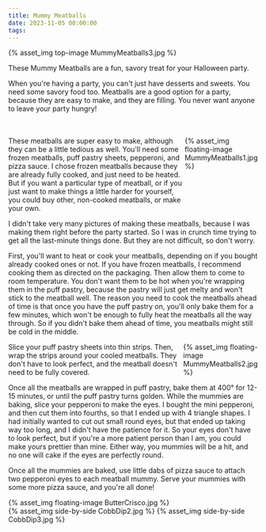 ```yaml
---
title: Mummy Meatballs
date: 2023-11-05 00:00:00
tags:
---
```


{% asset_img top-image MummyMeatballs3.jpg %}
<div class="post-body">
These Mummy Meatballs are a fun, savory treat for your Halloween party. 

<br>
<!--more-->

When you're having a party, you can't just have desserts and sweets. You need some savory food too. 
Meatballs are a good option for a party, because they are easy to make, and they are filling. You never want anyone to leave your party hungry! 

<br>
<br>
<div style="display:flex;">
These meatballs are super easy to make, although they can be a little tedious as well. You'll need some frozen meatballs, puff pastry sheets, pepperoni, and pizza sauce. I chose frozen meatballs because they are already fully cooked, and just need to be heated. But if you want a particular type of meatball, or if you just want to make things a little harder for yourself, you could buy other, non-cooked meatballs, or make your own. 
<div>
    {% asset_img floating-image MummyMeatballs1.jpg %}
</div>
</div>

I didn't take very many pictures of making these meatballs, because I was making them right before the party started. So I was in crunch time trying to get all the last-minute things done. But they are not difficult, so don't worry. 

First, you'll want to heat or cook your meatballs, depending on if you bought already cooked ones or not. If you have frozen meatballs, I recommend cooking them as directed on the packaging. Then allow them to come to room temperature. You don't want them to be hot when you're wrapping them in the puff pastry, because the pastry will just get melty and won't stick to the meatball well. The reason you need to cook the meatballs ahead of time is that once you have the puff pastry on, you'll only bake them for a few minutes, which won't be enough to fully heat the meatballs all the way through. So if you didn't bake them ahead of time, you meatballs might still be cold in the middle. 

<div style="display:flex;">
Slice your puff pastry sheets into thin strips. Then, wrap the strips around your cooled meatballs. They don't have to look perfect, and the meatball doesn't need to be fully covered. 
<div>
    {% asset_img floating-image MummyMeatballs2.jpg %}
</div>
</div>

Once all the meatballs are wrapped in puff pastry, bake them at 400° for 12-15 minutes, or until the puff pastry turns golden. While the mummies are baking, slice your pepperoni to make the eyes. I bought the mini pepperoni, and then cut them into fourths, so that I ended up with 4 triangle shapes. I had initially wanted to cut out small round eyes, but that ended up taking way too long, and I didn't have the patience for it. So your eyes don't have to look perfect, but if you're a more patient person than I am, you could make yours prettier than mine. Either way, you mummies will be a hit, and no one will cake if the eyes are perfectly round. 

Once all the mummies are baked, use little dabs of pizza sauce to attach two pepperoni eyes to each meatball mummy. Serve your mummies with some more pizza sauce, and you're all done! 

<div style="display:flex;">
<div>
    {% asset_img floating-image ButterCrisco.jpg %}
</div>
</div>

<div style="display:flex;">
    {% asset_img side-by-side CobbDip2.jpg %}
    {% asset_img side-by-side CobbDip3.jpg %}
</div>

<br>
</div>

<br>
